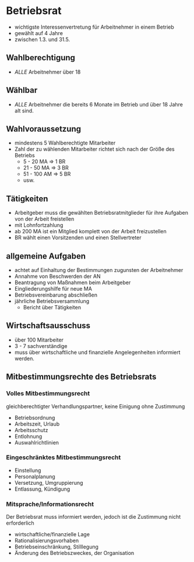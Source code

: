 # Betriebsrat
- wichtigste Interessenvertretung für Arbeitnehmer in einem Betrieb
- gewählt auf 4 Jahre
- zwischen 1.3. und 31.5.
## Wahlberechtigung
- *ALLE* Arbeitnehmer über 18
## Wählbar
- *ALLE* Arbeitnehmer die bereits 6 Monate im Betrieb und über 18 Jahre alt sind.
## Wahlvoraussetzung
- mindestens 5 Wahlberechtigte Mitarbeiter
- Zahl der zu wählenden Mitarbeiter richtet sich nach der Größe des Betriebs
    - 5 - 20 MA => 1 BR
    - 21 - 50 MA => 3 BR
    - 51 - 100 AM => 5 BR
    - usw.

## Tätigkeiten
- Arbeitgeber muss die gewählten Betriebsratmitglieder für ihre Aufgaben von der Arbeit freistellen
- mit Lohnfortzahlung
- ab 200 MA ist ein Mitglied komplett von der Arbeit freizustellen
- BR wählt einen Vorsitzenden und einen Stellvertreter
## allgemeine Aufgaben
- achtet auf Einhaltung der Bestimmungen zugunsten der Arbeitnehmer
- Annahme von Beschwerden der AN
- Beantragung von Maßnahmen beim Arbeitgeber 
- Eingliederungshilfe für neue MA
- Betriebsvereinbarung abschließen
- jährliche Betriebsversammlung
    - Bericht über Tätigkeiten
## Wirtschaftsausschuss
- über 100 Mitarbeiter
- 3 - 7 sachverständige
- muss über wirtschaftliche und finanzielle Angelegenheiten informiert werden.
## Mitbestimmungsrechte des Betriebsrats
### Volles Mitbestimmungsrecht
gleichberechtigter Verhandlungspartner, keine Einigung ohne Zustimmung
- Betriebsordnung
- Arbeitszeit, Urlaub
- Arbeitsschutz
- Entlohnung
- Auswahlrichtlinien
### Eingeschränktes Mitbestimmungsrecht
- Einstellung
- Personalplanung
- Versetzung, Umgruppierung
- Entlassung, Kündigung
### Mitsprache/Informationsrecht
Der Betriebsrat muss informiert werden, jedoch ist die Zustimmung nicht erforderlich
- wirtschaftliche/finanzielle Lage
- Rationalisierungsvorhaben
- Betriebseinschränkung, Stilllegung
- Änderung des Betriebszweckes, der Organisation

